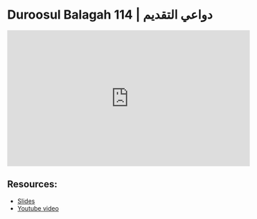 # Duroosul Balagah 114 | دواعي التقديم
                
<iframe width="560" height="315" src="https://www.youtube-nocookie.com/embed/2Jg7QsUnD1Q?start=0" frameborder="0" allow="accelerometer; autoplay; encrypted-media; gyroscope; picture-in-picture" allowfullscreen="allowfullscreen">
</iframe><BR>

## Resources:
- [Slides](https://github.com/arshare/resources_balagha_pdfs)
- [Youtube video](https://www.youtube.com/watch?v=2Jg7QsUnD1Q&list=PLzn0qdi6JpdvvXVuJ7kIusNquSxeyKJvc)

